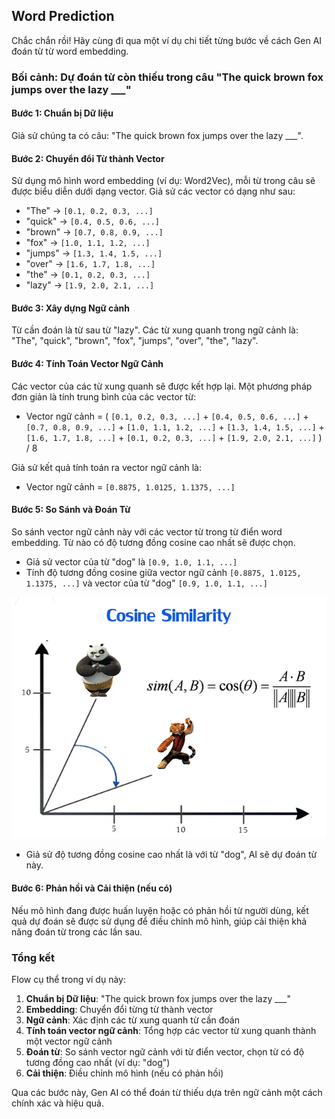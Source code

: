 ## Word Prediction
Chắc chắn rồi! Hãy cùng đi qua một ví dụ chi tiết từng bước về cách Gen AI đoán từ từ word embedding.

### Bối cảnh: Dự đoán từ còn thiếu trong câu "The quick brown fox jumps over the lazy ___"

#### Bước 1: Chuẩn bị Dữ liệu
Giả sử chúng ta có câu: "The quick brown fox jumps over the lazy ___".

#### Bước 2: Chuyển đổi Từ thành Vector
Sử dụng mô hình word embedding (ví dụ: Word2Vec), mỗi từ trong câu sẽ được biểu diễn dưới dạng vector. Giả sử các vector có dạng như sau:

- "The" → `[0.1, 0.2, 0.3, ...]`
- "quick" → `[0.4, 0.5, 0.6, ...]`
- "brown" → `[0.7, 0.8, 0.9, ...]`
- "fox" → `[1.0, 1.1, 1.2, ...]`
- "jumps" → `[1.3, 1.4, 1.5, ...]`
- "over" → `[1.6, 1.7, 1.8, ...]`
- "the" → `[0.1, 0.2, 0.3, ...]`
- "lazy" → `[1.9, 2.0, 2.1, ...]`

#### Bước 3: Xây dựng Ngữ cảnh
Từ cần đoán là từ sau từ "lazy". Các từ xung quanh trong ngữ cảnh là: "The", "quick", "brown", "fox", "jumps", "over", "the", "lazy".

#### Bước 4: Tính Toán Vector Ngữ Cảnh
Các vector của các từ xung quanh sẽ được kết hợp lại. Một phương pháp đơn giản là tính trung bình của các vector từ:

- Vector ngữ cảnh = ( `[0.1, 0.2, 0.3, ...]` + `[0.4, 0.5, 0.6, ...]` + `[0.7, 0.8, 0.9, ...]` + `[1.0, 1.1, 1.2, ...]` + `[1.3, 1.4, 1.5, ...]` + `[1.6, 1.7, 1.8, ...]` + `[0.1, 0.2, 0.3, ...]` + `[1.9, 2.0, 2.1, ...]` ) / 8

Giả sử kết quả tính toán ra vector ngữ cảnh là:

- Vector ngữ cảnh = `[0.8875, 1.0125, 1.1375, ...]`

#### Bước 5: So Sánh và Đoán Từ
So sánh vector ngữ cảnh này với các vector từ trong từ điển word embedding. Từ nào có độ tương đồng cosine cao nhất sẽ được chọn.

- Giả sử vector của từ "dog" là `[0.9, 1.0, 1.1, ...]`
- Tính độ tương đồng cosine giữa vector ngữ cảnh `[0.8875, 1.0125, 1.1375, ...]` và vector của từ "dog" `[0.9, 1.0, 1.1, ...]`

![](cosine-similarity.png)

- Giả sử độ tương đồng cosine cao nhất là với từ "dog", AI sẽ dự đoán từ này.

#### Bước 6: Phản hồi và Cải thiện (nếu có)
Nếu mô hình đang được huấn luyện hoặc có phản hồi từ người dùng, kết quả dự đoán sẽ được sử dụng để điều chỉnh mô hình, giúp cải thiện khả năng đoán từ trong các lần sau.

### Tổng kết
Flow cụ thể trong ví dụ này:

1. **Chuẩn bị Dữ liệu**: "The quick brown fox jumps over the lazy ___"
2. **Embedding**: Chuyển đổi từng từ thành vector
3. **Ngữ cảnh**: Xác định các từ xung quanh từ cần đoán
4. **Tính toán vector ngữ cảnh**: Tổng hợp các vector từ xung quanh thành một vector ngữ cảnh
5. **Đoán từ**: So sánh vector ngữ cảnh với từ điển vector, chọn từ có độ tương đồng cao nhất (ví dụ: "dog")
6. **Cải thiện**: Điều chỉnh mô hình (nếu có phản hồi)

Qua các bước này, Gen AI có thể đoán từ thiếu dựa trên ngữ cảnh một cách chính xác và hiệu quả.